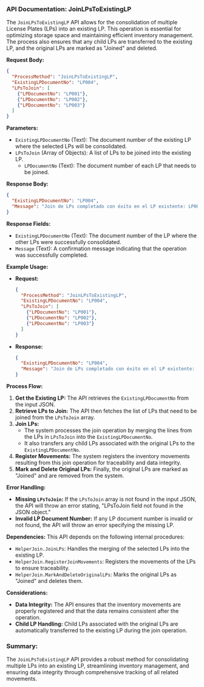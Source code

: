 ### API Documentation: JoinLPsToExistingLP

The `JoinLPsToExistingLP` API allows for the consolidation of multiple License Plates (LPs) into an existing LP. This operation is essential for optimizing storage space and maintaining efficient inventory management. The process also ensures that any child LPs are transferred to the existing LP, and the original LPs are marked as "Joined" and deleted.

**Request Body:**
```json
{ 
  "ProcessMethod": "JoinLPsToExistingLP",
  "ExistingLPDocumentNo": "LP004",
  "LPsToJoin": [
    {"LPDocumentNo": "LP001"},
    {"LPDocumentNo": "LP002"},
    {"LPDocumentNo": "LP003"}
  ]
}
```

**Parameters:**

- `ExistingLPDocumentNo` (Text): The document number of the existing LP where the selected LPs will be consolidated.
- `LPsToJoin` (Array of Objects): A list of LPs to be joined into the existing LP.
  - `LPDocumentNo` (Text): The document number of each LP that needs to be joined.

**Response Body:**
```json
{
  "ExistingLPDocumentNo": "LP004",
  "Message": "Join de LPs completado con éxito en el LP existente: LP004"
}
```

**Response Fields:**

- `ExistingLPDocumentNo` (Text): The document number of the LP where the other LPs were successfully consolidated.
- `Message` (Text): A confirmation message indicating that the operation was successfully completed.

**Example Usage:**

- **Request:**
    ```json
    { 
      "ProcessMethod": "JoinLPsToExistingLP",
      "ExistingLPDocumentNo": "LP004",
      "LPsToJoin": [
        {"LPDocumentNo": "LP001"},
        {"LPDocumentNo": "LP002"},
        {"LPDocumentNo": "LP003"}
      ]
    }
    ```

- **Response:**
    ```json
    {
      "ExistingLPDocumentNo": "LP004",
      "Message": "Join de LPs completado con éxito en el LP existente: LP004"
    }
    ```

**Process Flow:**

1. **Get the Existing LP:** The API retrieves the `ExistingLPDocumentNo` from the input JSON.
2. **Retrieve LPs to Join:** The API then fetches the list of LPs that need to be joined from the `LPsToJoin` array.
3. **Join LPs:** 
   - The system processes the join operation by merging the lines from the LPs in `LPsToJoin` into the `ExistingLPDocumentNo`.
   - It also transfers any child LPs associated with the original LPs to the `ExistingLPDocumentNo`.
4. **Register Movements:** The system registers the inventory movements resulting from this join operation for traceability and data integrity.
5. **Mark and Delete Original LPs:** Finally, the original LPs are marked as "Joined" and are removed from the system.

**Error Handling:**

- **Missing `LPsToJoin`:** If the `LPsToJoin` array is not found in the input JSON, the API will throw an error stating, "LPsToJoin field not found in the JSON object."
- **Invalid LP Document Number:** If any LP document number is invalid or not found, the API will throw an error specifying the missing LP.

**Dependencies:**
This API depends on the following internal procedures:
- `HelperJoin.JoinLPs`: Handles the merging of the selected LPs into the existing LP.
- `HelperJoin.RegisterJoinMovements`: Registers the movements of the LPs to ensure traceability.
- `HelperJoin.MarkAndDeleteOriginalLPs`: Marks the original LPs as "Joined" and deletes them.

**Considerations:**

- **Data Integrity:** The API ensures that the inventory movements are properly registered and that the data remains consistent after the operation.
- **Child LP Handling:** Child LPs associated with the original LPs are automatically transferred to the existing LP during the join operation.

### Summary:
The `JoinLPsToExistingLP` API provides a robust method for consolidating multiple LPs into an existing LP, streamlining inventory management, and ensuring data integrity through comprehensive tracking of all related movements.
